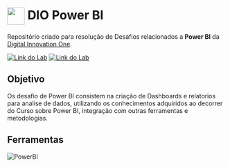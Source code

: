 <h1>
    <a href="https://www.dio.me/">
     <img align="center" width="40px" src="https://hermes.digitalinnovation.one/assets/diome/logo-minimized.png"></a>
    <span>DIO Power BI</span>
</h1>

Repositório criado para resolução de Desafios relacionados a **Power BI** da [Digital Innovation One](https://www.dio.me/).

[![Link do Lab](https://img.shields.io/badge/▶-000?style=for-the-badge&logo=movie&logoColor=E94D5F)]([https://web.dio.me/lab/descomplicando-a-criacao-de-pacotes-de-processamento-de-imagens-em-python/learning/c3b43185-88df-4d70-a018-bfd4cf1ee4e3](https://web.dio.me/project/analisando-dados-com-sql-analytics-e-power-bi/learning/75e3d085-0e55-48cc-928d-93c4a3fa9995?back=/track/engenharia-dados-python&tab=undefined&moduleId=undefined)) 
[![Link do Lab](https://img.shields.io/badge/Acesse%20na%20Plataforma-E94D5F?style=for-the-badge)]([https://web.dio.me/lab/descomplicando-a-criacao-de-pacotes-de-processamento-de-imagens-em-python/learning/c3b43185-88df-4d70-a018-bfd4cf1ee4e3](https://web.dio.me/project/analisando-dados-com-sql-analytics-e-power-bi/learning/75e3d085-0e55-48cc-928d-93c4a3fa9995?back=/track/engenharia-dados-python&tab=undefined&moduleId=undefined))

## Objetivo
Os desafio de Power BI consistem na criação de Dashboards e relatorios para analise de dados, utilizando os conhecimentos adquiridos ao decorrer do Curso sobre Power BI, integração com outras ferramentas e metodologias.

## Ferramentas
![PowerBI](https://img.shields.io/badge/Power_BI-FFB71B?style=for-the-badge)
